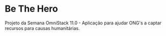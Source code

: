 # Be The Hero
Projeto da Semana OmniStack 11.0 - Aplicação para ajudar ONG's a captar recursos para causas humanitárias.
